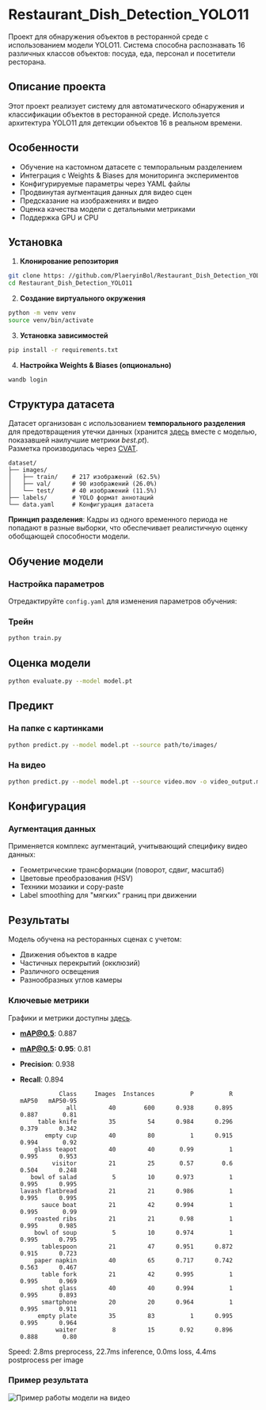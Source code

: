 # Restaurant_Dish_Detection_YOLO11

Проект для обнаружения объектов в ресторанной среде с использованием модели YOLO11. Система способна распознавать 16 различных классов объектов: посуда, еда, персонал и посетители ресторана.

## Описание проекта

Этот проект реализует систему для автоматического обнаружения и классификации объектов в ресторанной среде. Используется архитектура YOLO11 для детекции объектов 16 в реальном времени.

## Особенности

- Обучение на кастомном датасете с темпоральным разделением
- Интеграция с Weights & Biases для мониторинга экспериментов
- Конфигурируемые параметры через YAML файлы
- Продвинутая аугментация данных для видео сцен
- Предсказание на изображениях и видео
- Оценка качества модели с детальными метриками
- Поддержка GPU и CPU

## Установка

1. **Клонирование репозитория**
```bash
git clone https: //github.com/PlaeryinBol/Restaurant_Dish_Detection_YOLO11.git
cd Restaurant_Dish_Detection_YOLO11
```

2. **Создание виртуального окружения**
```bash
python -m venv venv
source venv/bin/activate
```

3. **Установка зависимостей**
```bash
pip install -r requirements.txt
```

4. **Настройка Weights & Biases (опционально)**
```bash
wandb login
```

## Структура датасета

Датасет организован с использованием **темпорального разделения** для предотвращения утечки данных (хранится [здесь](https://drive.google.com/drive/folders/1LqMm9-j2ABd46gG7BUPc5ia3wQNvMUYX?usp=sharing) вместе с моделью, показавшей наилучшие метрики *best.pt*).  
Разметка производилась через [CVAT](https://cvat.ai/).

```
dataset/
├── images/
│   ├── train/    # 217 изображений (62.5%)
│   ├── val/      # 90 изображений (26.0%)
│   └── test/     # 40 изображений (11.5%)
├── labels/       # YOLO формат аннотаций
└── data.yaml     # Конфигурация датасета
```

**Принцип разделения**: Кадры из одного временного периода не попадают в разные выборки, что обеспечивает реалистичную оценку обобщающей способности модели.

## Обучение модели

### Настройка параметров
Отредактируйте `config.yaml` для изменения параметров обучения:

### Трейн
```bash
python train.py
```

## Оценка модели

```bash
python evaluate.py --model model.pt
```

## Предикт

### На папке с картинками
```bash
python predict.py --model model.pt --source path/to/images/
```

### На видео
```bash
python predict.py --model model.pt --source video.mov -o video_output.mp4
```

## Конфигурация

### Аугментация данных
Применяется комплекс аугментаций, учитывающий специфику видео данных:
- Геометрические трансформации (поворот, сдвиг, масштаб)
- Цветовые преобразования (HSV)
- Техники мозаики и copy-paste
- Label smoothing для "мягких" границ при движении

## Результаты

Модель обучена на ресторанных сценах с учетом:
- Движения объектов в кадре
- Частичных перекрытий (окклюзий)
- Различного освещения
- Разнообразных углов камеры

### Ключевые метрики
Графики и метрики доступны [здесь](https://wandb.ai/plaeryinbol-everypixel/yolo11_dishes/reports/Restaurant_Dish_Detection_YOLO11--VmlldzoxMzQ1OTk3OQ).  
- **mAP@0.5**: 0.887
- **mAP@0.5: 0.95**: 0.81
- **Precision**: 0.938
- **Recall**: 0.894

                 Class     Images  Instances          P          R      mAP50   mAP50-95
                   all         40        600      0.938      0.895      0.887       0.81
           table knife         35         54      0.984      0.296      0.379      0.342
             empty cup         40         80          1      0.915      0.994       0.92
          glass teapot         40         40       0.99          1      0.995      0.953
               visitor         21         25       0.57        0.6      0.504      0.248
         bowl of salad          5         10      0.973          1      0.995      0.995
      lavash flatbread         21         21      0.986          1      0.995      0.995
            sauce boat         21         42      0.994          1      0.995       0.99
          roasted ribs         21         21       0.98          1      0.995      0.985
          bowl of soup          5         10      0.974          1      0.995      0.795
            tablespoon         21         47      0.951      0.872      0.915      0.723
          paper napkin         40         65      0.717      0.742      0.563      0.467
            table fork         21         42      0.995          1      0.995      0.969
            shot glass         40         40      0.994          1      0.995      0.893
            smartphone         20         20      0.964          1      0.995      0.911
           empty plate         35         83          1      0.995      0.995      0.964
                waiter          8         15       0.92      0.896      0.888       0.80

Speed: 2.8ms preprocess, 22.7ms inference, 0.0ms loss, 4.4ms postprocess per image

### Пример результата
![Пример работы модели на видео](output.gif)

